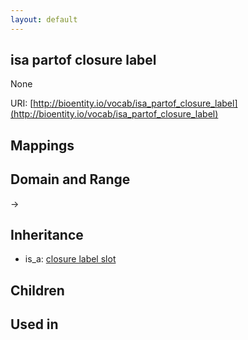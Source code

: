 ```yaml
---
layout: default
---
```


## isa partof closure label


None

URI: [http://bioentity.io/vocab/isa_partof_closure_label](http://bioentity.io/vocab/isa_partof_closure_label)
## Mappings


## Domain and Range

 -> 

## Inheritance

 *  is_a: [closure label slot](closure_label_slot.html)

## Children


## Used in

